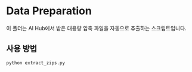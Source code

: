 # Data Preparation

이 폴더는 AI Hub에서 받은 대용량 압축 파일을 자동으로 추출하는 스크립트입니다.

## 사용 방법

```bash
python extract_zips.py